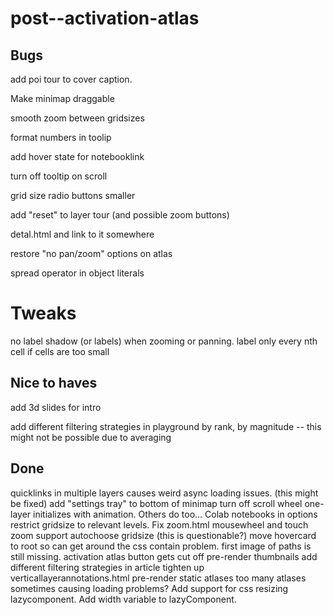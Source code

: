 # post--activation-atlas

## Bugs

add poi tour to cover caption.

Make minimap draggable

smooth zoom between gridsizes

format numbers in toolip

add hover state for notebooklink

turn off tooltip on scroll

grid size radio buttons smaller

add "reset" to layer tour (and possible zoom buttons)

detal.html and link to it somewhere

restore "no pan/zoom" options on atlas

spread operator in object literals

# Tweaks

no label shadow (or labels) when zooming or panning.
label only every nth cell if cells are too small

## Nice to haves

add 3d slides for intro

add different filtering strategies in playground
by rank, by magnitude -- this might not be possible due to averaging

## Done
quicklinks in multiple layers causes weird async loading issues. (this might be fixed)
add "settings tray" to bottom of minimap
turn off scroll wheel
one-layer initializes with animation. Others do too...
Colab notebooks
in options restrict gridsize to relevant levels.
Fix zoom.html
mousewheel and touch zoom support
autochoose gridsize (this is questionable?)
move hovercard to root so can get around the css contain problem.
first image of paths is still missing.
activation atlas button gets cut off
pre-render thumbnails
add different filtering strategies in article
tighten up verticallayerannotations.html
pre-render static atlases
too many atlases sometimes causing loading problems?
Add support for css resizing lazycomponent.
Add width variable to lazyComponent.
